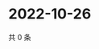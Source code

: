 # 2022-10-26

共 0 条

<!-- BEGIN WEIBO -->
<!-- 最后更新时间 Wed Oct 26 2022 12:52:10 GMT+0800 (China Standard Time) -->

<!-- END WEIBO -->
